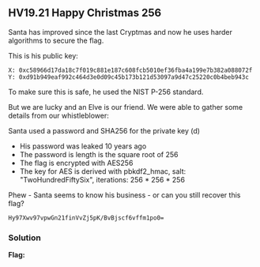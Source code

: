 ## HV19.21 Happy Christmas 256

Santa has improved since the last Cryptmas and now he uses harder algorithms to secure the flag.

This is his public key:

```
X: 0xc58966d17da18c7f019c881e187c608fcb5010ef36fba4a199e7b382a088072f
Y: 0xd91b949eaf992c464d3e0d09c45b173b121d53097a9d47c25220c0b4beb943c
```

To make sure this is safe, he used the NIST P-256 standard.

But we are lucky and an Elve is our friend. We were able to gather some details from our whistleblower:

Santa used a password and SHA256 for the private key (d)
- His password was leaked 10 years ago
- The password is length is the square root of 256
- The flag is encrypted with AES256
- The key for AES is derived with pbkdf2_hmac, salt: "TwoHundredFiftySix", iterations: 256 * 256 * 256

Phew - Santa seems to know his business - or can you still recover this flag?

```
Hy97Xwv97vpwGn21finVvZj5pK/BvBjscf6vffm1po0=
```


### Solution



**Flag:** 